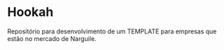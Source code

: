 # Hookah

Repositório para desenvolvimento de um TEMPLATE para empresas que estão no mercado de Narguile.
